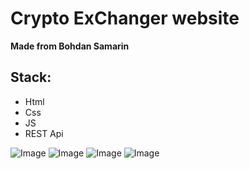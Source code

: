 # Crypto ExChanger website

**Made from Bohdan Samarin**

## Stack:
- Html
- Css
- JS
- REST Api

![Image](https://i.imgur.com/09n92Zs.png)
![Image](https://i.imgur.com/9Gn0cpn.png)
![Image](https://i.imgur.com/qweWDtH.png)
![Image](https://i.imgur.com/GiVjKLD.png)
